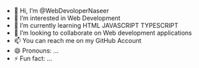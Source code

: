 - 👋 Hi, I’m @WebDevoloperNaseer
- 👀 I’m interested in Web Development
- 🌱 I’m currently learning HTML JAVASCRIPT TYPESCRIPT
- 💞️ I’m looking to collaborate on Web development applications
- 📫 You can reach me on my GitHub Account
- 😄 Pronouns: ...
- ⚡ Fun fact: ...

<!---
WebDevoloperNaseer/WebDevoloperNaseer is a ✨ special ✨ repository because its `README.md` (this file) appears on your GitHub profile.
You can click the Preview link to take a look at your changes.
--->
